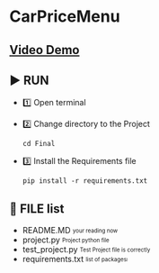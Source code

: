 # CarPriceMenu

## [Video Demo](https://youtu.be/i_xbuGzeR_Q)

## ▶️ RUN
- 1️⃣ Open terminal

- 2️⃣ Change directory to the Project

    ```
    cd Final
    ```
- 3️⃣ Install the Requirements file

    ```
    pip install -r requirements.txt
    ```
## 📁 FILE list
 - README.MD        <sub><sup>your reading now<sub><sup>
 - project.py       <sub><sup>Project python file<sub><sup>
 - test_project.py  <sub><sup>Test Project file is correctly<sub><sup>
 - requirements.txt <sub><sup>list of packages<sub><sup>)
